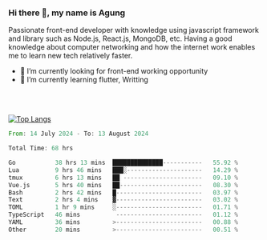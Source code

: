 ### Hi there 👋, my name is Agung
Passionate front-end developer with knowledge using javascript framework and library such as Node.js, React.js, MongoDB, etc. Having a good knowledge about computer networking and how the internet work enables me to learn new tech relatively faster.

<!--
**agungfir98/agungfir98** is a ✨ _special_ ✨ repository because its `README.md` (this file) appears on your GitHub profile.
-->

- 🔭 I’m currently looking for front-end working opportunity
- 🌱 I’m currently learning flutter, Writting
<br/>
<br/>

[![Top Langs](https://github-readme-stats.vercel.app/api/top-langs/?username=agungfir98&langs_count=5)](https://github.com/anuraghazra/github-readme-stats)

<!--START_SECTION:waka-->

```rust
From: 14 July 2024 - To: 13 August 2024

Total Time: 68 hrs

Go           38 hrs 13 mins  ██████████████-----------   55.92 %
Lua          9 hrs 46 mins   ███░---------------------   14.29 %
tmux         6 hrs 13 mins   ██ ----------------------   09.10 %
Vue.js       5 hrs 40 mins   ██-----------------------   08.30 %
Bash         2 hrs 42 mins   █------------------------   03.97 %
Text         2 hrs 4 mins    ▓------------------------   03.02 %
TOML         1 hr 9 mins     ░------------------------   01.71 %
TypeScript   46 mins          ------------------------   01.12 %
YAML         36 mins         >------------------------   00.88 %
Other        20 mins         >------------------------   00.51 %
```

<!--END_SECTION:waka-->
